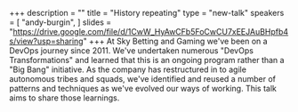 +++
description = ""
title = "History repeating"
type = "new-talk"
speakers = [
        "andy-burgin",
]
slides = "https://drive.google.com/file/d/1CwW_HyAwCFb5FoCwCU7xEEJAuBHpfb4s/view?usp=sharing"
+++
At Sky Betting and Gaming we've been on a DevOps journey since 2011. We've undertaken numerous "DevOps Transformations" and learned that this is an ongoing program rather than a "Big Bang" initiative. As the company has restructured in to agile autonomous tribes and squads, we've identified and reused a number of patterns and techniques as we've evolved our ways of working. This talk aims to share those learnings.